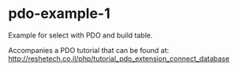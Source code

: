 # pdo-example-1
Example for select with PDO and build table.

Accompanies a PDO tutorial that can be found at: http://reshetech.co.il/php/tutorial_pdo_extension_connect_database
